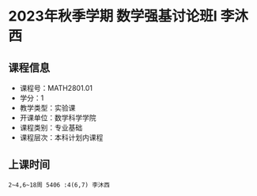 # 2023年秋季学期 数学强基讨论班I 李沐西






## 课程信息

- 课程号：MATH2801.01
- 学分：1
- 教学类型：实验课
- 开课单位：数学科学学院
- 课程类别：专业基础
- 课程层次：本科计划内课程

## 上课时间

```
2~4,6~18周 5406 :4(6,7) 李沐西
```

